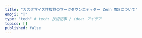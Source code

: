 ```yaml
---
title: "カスタマイズ性抜群のマークダウンエディター Zenn MDEについて"
emoji: "📌"
type: "tech" # tech: 技術記事 / idea: アイデア
topics: []
published: false
---
```


